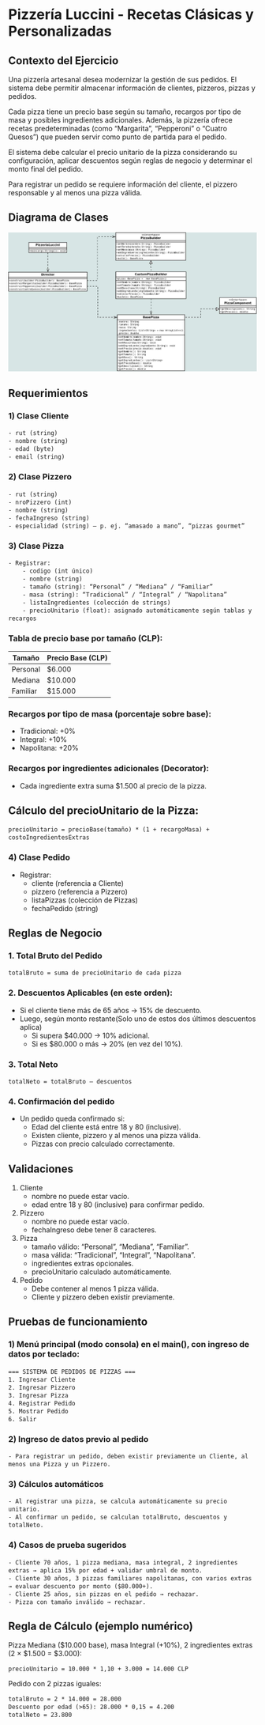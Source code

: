 # Pizzería Luccini - Recetas Clásicas y Personalizadas

## Contexto del Ejercicio
Una pizzería artesanal desea modernizar la gestión de sus pedidos. El sistema debe permitir almacenar información de clientes, pizzeros, pizzas y pedidos.

Cada pizza tiene un precio base según su tamaño, recargos por tipo de masa y posibles ingredientes adicionales. Además, la pizzería ofrece recetas predeterminadas (como “Margarita”, “Pepperoni” o “Cuatro Quesos”) que pueden servir como punto de partida para el pedido.

El sistema debe calcular el precio unitario de la pizza considerando su configuración, aplicar descuentos según reglas de negocio y determinar el monto final del pedido.

Para registrar un pedido se requiere información del cliente, el pizzero responsable y al menos una pizza válida.

## Diagrama de Clases
![Diagrama UML creación de pizzas con decorator y builder pattern](PizzeriaLuccini_DiagramaClases.jpeg)

## Requerimientos

### 1) Clase Cliente
    - rut (string)
    - nombre (string)
    - edad (byte)
    - email (string)
### 2) Clase Pizzero
    - rut (string)
    - nroPizzero (int)
    - nombre (string)
    - fechaIngreso (string)
    - especialidad (string) — p. ej. “amasado a mano”, “pizzas gourmet”
### 3) Clase Pizza
    - Registrar:
        - codigo (int único)
        - nombre (string)
        - tamaño (string): “Personal” / “Mediana” / “Familiar”
        - masa (string): “Tradicional” / “Integral” / “Napolitana”
        - listaIngredientes (colección de strings)
        - precioUnitario (float): asignado automáticamente según tablas y recargos

### Tabla de precio base por tamaño (CLP):

|Tamaño            |Precio Base (CLP)|
|------------------|-----------------|
|Personal          |$6.000           |
|Mediana           |$10.000          |
|Familiar          |$15.000          |

### Recargos por tipo de masa (porcentaje sobre base):
- Tradicional: +0%
- Integral: +10%
- Napolitana: +20%

### Recargos por ingredientes adicionales (Decorator):
- Cada ingrediente extra suma $1.500 al precio de la pizza.

## Cálculo del precioUnitario de la Pizza:
    precioUnitario = precioBase(tamaño) * (1 + recargoMasa) + costoIngredientesExtras

### 4) Clase Pedido
- Registrar:
    - cliente (referencia a Cliente)
    - pizzero (referencia a Pizzero)
    - listaPizzas (colección de Pizzas)
    - fechaPedido (string)

## Reglas de Negocio
### 1. Total Bruto del Pedido
    totalBruto = suma de precioUnitario de cada pizza

### 2. Descuentos Aplicables (en este orden):
- Si el cliente tiene más de 65 años → 15% de descuento.
- Luego, según monto restante(Solo uno de estos dos últimos descuentos aplica)
    - Si supera $40.000 → 10% adicional.
    - Si es $80.000 o más → 20% (en vez del 10%).

### 3. Total Neto
    totalNeto = totalBruto – descuentos
### 4. Confirmación del pedido
- Un pedido queda confirmado si:
    - Edad del cliente está entre 18 y 80 (inclusive).
    - Existen cliente, pizzero y al menos una pizza válida.
    - Pizzas con precio calculado correctamente.

## Validaciones
1. Cliente
    - nombre no puede estar vacío.
    - edad entre 18 y 80 (inclusive) para confirmar pedido.
2. Pizzero
    - nombre no puede estar vacío.
    - fechaIngreso debe tener 8 caracteres.
3. Pizza
    - tamaño válido: “Personal”, “Mediana”, “Familiar”.
    - masa válida: “Tradicional”, “Integral”, “Napolitana”.
    - ingredientes extras opcionales.
    - precioUnitario calculado automáticamente.
4. Pedido
    - Debe contener al menos 1 pizza válida.
    - Cliente y pizzero deben existir previamente.

## Pruebas de funcionamiento
### 1) Menú principal (modo consola) en el main(), con ingreso de datos por teclado:
    === SISTEMA DE PEDIDOS DE PIZZAS ===  
    1. Ingresar Cliente  
    2. Ingresar Pizzero  
    3. Ingresar Pizza  
    4. Registrar Pedido
    5. Mostrar Pedido  
    6. Salir  
### 2) Ingreso de datos previo al pedido
    - Para registrar un pedido, deben existir previamente un Cliente, al menos una Pizza y un Pizzero.
### 3) Cálculos automáticos
    - Al registrar una pizza, se calcula automáticamente su precio unitario.
    - Al confirmar un pedido, se calculan totalBruto, descuentos y totalNeto.
### 4) Casos de prueba sugeridos
    - Cliente 70 años, 1 pizza mediana, masa integral, 2 ingredientes extras → aplica 15% por edad + validar umbral de monto.
    - Cliente 30 años, 3 pizzas familiares napolitanas, con varios extras → evaluar descuento por monto ($80.000+).
    - Cliente 25 años, sin pizzas en el pedido → rechazar.
    - Pizza con tamaño inválido → rechazar.

## Regla de Cálculo (ejemplo numérico)
Pizza Mediana ($10.000 base), masa Integral (+10%), 2 ingredientes extras (2 × $1.500 = $3.000):

    precioUnitario = 10.000 * 1,10 + 3.000 = 14.000 CLP

Pedido con 2 pizzas iguales:

    totalBruto = 2 * 14.000 = 28.000
    Descuento por edad (>65): 28.000 * 0,15 = 4.200
    totalNeto = 23.800

